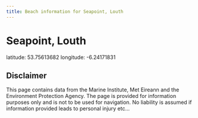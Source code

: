 ```yaml
---
title: Beach information for Seapoint, Louth
---
```

# Seapoint, Louth 

<div class="location-info">latitude: 53.75613682 longitude: -6.24171831</div>
<div class="met-eireann-warnings"></div>
<div></div>

## Disclaimer

This page contains data from the Marine Institute, 
Met Eireann and the Environment Protection Agency. The page is provided for
information purposes only and is not to be used for navigation. No liability 
is assumed if information provided leads to personal injury etc...